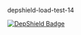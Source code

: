depshield-load-test-14

[![DepShield Badge](https://cpeters2.dev.depshield.sonatype.org/badges/depshield-load-cpeters2d/depshield-load-test-14/depshield.svg)](https://sonatype.github.io/depshield-github-pages)
